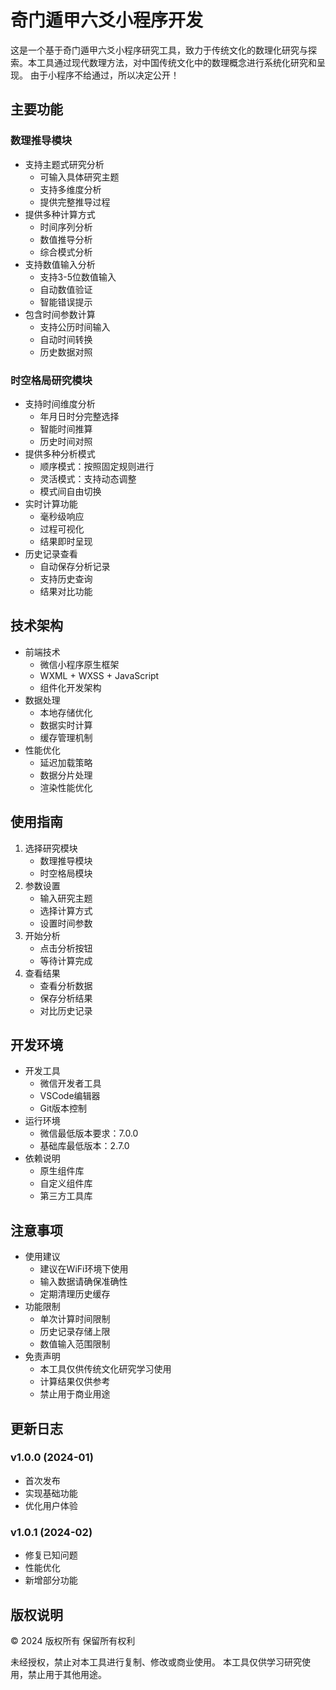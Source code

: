 # 奇门遁甲六爻小程序开发

这是一个基于奇门遁甲六爻小程序研究工具，致力于传统文化的数理化研究与探索。本工具通过现代数理方法，对中国传统文化中的数理概念进行系统化研究和呈现。 由于小程序不给通过，所以决定公开！

## 主要功能

### 数理推导模块
- 支持主题式研究分析
  - 可输入具体研究主题
  - 支持多维度分析
  - 提供完整推导过程
- 提供多种计算方式
  - 时间序列分析
  - 数值推导分析
  - 综合模式分析
- 支持数值输入分析
  - 支持3-5位数值输入
  - 自动数值验证
  - 智能错误提示
- 包含时间参数计算
  - 支持公历时间输入
  - 自动时间转换
  - 历史数据对照

### 时空格局研究模块
- 支持时间维度分析
  - 年月日时分完整选择
  - 智能时间推算
  - 历史时间对照
- 提供多种分析模式
  - 顺序模式：按照固定规则进行
  - 灵活模式：支持动态调整
  - 模式间自由切换
- 实时计算功能
  - 毫秒级响应
  - 过程可视化
  - 结果即时呈现
- 历史记录查看
  - 自动保存分析记录
  - 支持历史查询
  - 结果对比功能

## 技术架构
- 前端技术
  - 微信小程序原生框架
  - WXML + WXSS + JavaScript
  - 组件化开发架构
- 数据处理
  - 本地存储优化
  - 数据实时计算
  - 缓存管理机制
- 性能优化
  - 延迟加载策略
  - 数据分片处理
  - 渲染性能优化

## 使用指南
1. 选择研究模块
   - 数理推导模块
   - 时空格局模块
2. 参数设置
   - 输入研究主题
   - 选择计算方式
   - 设置时间参数
3. 开始分析
   - 点击分析按钮
   - 等待计算完成
4. 查看结果
   - 查看分析数据
   - 保存分析结果
   - 对比历史记录

## 开发环境
- 开发工具
  - 微信开发者工具
  - VSCode编辑器
  - Git版本控制
- 运行环境
  - 微信最低版本要求：7.0.0
  - 基础库最低版本：2.7.0
- 依赖说明
  - 原生组件库
  - 自定义组件库
  - 第三方工具库

## 注意事项
- 使用建议
  - 建议在WiFi环境下使用
  - 输入数据请确保准确性
  - 定期清理历史缓存
- 功能限制
  - 单次计算时间限制
  - 历史记录存储上限
  - 数值输入范围限制
- 免责声明
  - 本工具仅供传统文化研究学习使用
  - 计算结果仅供参考
  - 禁止用于商业用途

## 更新日志
### v1.0.0 (2024-01)
- 首次发布
- 实现基础功能
- 优化用户体验

### v1.0.1 (2024-02)
- 修复已知问题
- 性能优化
- 新增部分功能

## 版权说明
© 2024 版权所有
保留所有权利

未经授权，禁止对本工具进行复制、修改或商业使用。
本工具仅供学习研究使用，禁止用于其他用途。
